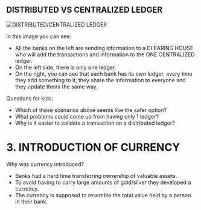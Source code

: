 ## DISTRIBUTED VS CENTRALIZED LEDGER

![DISTRIBUTED/CENTRALIZED LEDGER](https://137938-400316-raikfcquaxqncofqfm.stackpathdns.com/wp-content/uploads/2018/01/blockchain-vs-distributed-ledger.png)

In this image you can see:
- All the banks on the left are sending information to a CLEARING HOUSE who will add the transactions and information to the ONE CENTRALIZED ledger.
- On the left side, there is only one ledger.
- On the right, you can see that each bank has its own ledger, every time they add something to it, they share the information to everyone and they update theirs the same way.

Questions for kids:
- Which of these scenarios above seems like the safer option?
- What problems could come up from having only 1 ledger?
- Why is it easier to validate a transaction on a distributed ledger?

# 3. INTRODUCTION OF CURRENCY

Why was currency introduced?
- Banks had a hard time transferring ownership of valuable assets.
- To avoid having to carry large amounts of gold/silver they developed a currency.
- The currency is supposed to resemble the total value held by a person in their bank.




